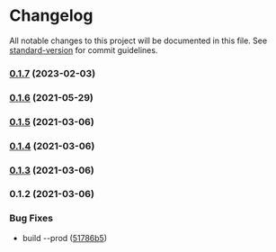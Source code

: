 # Changelog

All notable changes to this project will be documented in this file. See [standard-version](https://github.com/conventional-changelog/standard-version) for commit guidelines.

### [0.1.7](https://github.com/ngxs-labs/action-lifecycle-hooks/compare/v0.1.6...v0.1.7) (2023-02-03)

### [0.1.6](https://github.com/ngxs-labs/action-lifecycle-hooks/compare/v0.1.5...v0.1.6) (2021-05-29)

### [0.1.5](https://github.com/ngxs-labs/action-lifecycle-hooks/compare/v0.1.4...v0.1.5) (2021-03-06)

### [0.1.4](https://github.com/ngxs-labs/action-lifecycle-hooks/compare/v0.1.3...v0.1.4) (2021-03-06)

### [0.1.3](https://github.com/ngxs-labs/action-lifecycle-hooks/compare/v0.1.2...v0.1.3) (2021-03-06)

### 0.1.2 (2021-03-06)


### Bug Fixes

* build --prod ([51786b5](https://github.com/ngxs-labs/action-lifecycle-hooks/commit/51786b5df2f890f46d3e75beab140f21a0d5605f))
